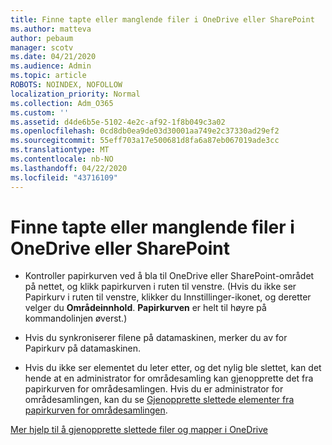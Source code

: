 ```yaml
---
title: Finne tapte eller manglende filer i OneDrive eller SharePoint
ms.author: matteva
author: pebaum
manager: scotv
ms.date: 04/21/2020
ms.audience: Admin
ms.topic: article
ROBOTS: NOINDEX, NOFOLLOW
localization_priority: Normal
ms.collection: Adm_O365
ms.custom: ''
ms.assetid: d4de6b5e-5102-4e2c-af92-1f8b049c3a02
ms.openlocfilehash: 0cd8db0ea9de03d30001aa749e2c37330ad29ef2
ms.sourcegitcommit: 55eff703a17e500681d8fa6a87eb067019ade3cc
ms.translationtype: MT
ms.contentlocale: nb-NO
ms.lasthandoff: 04/22/2020
ms.locfileid: "43716109"
---
```

# <a name="find-lost-or-missing-files-in-onedrive-or-sharepoint"></a>Finne tapte eller manglende filer i OneDrive eller SharePoint

- Kontroller papirkurven ved å bla til OneDrive eller SharePoint-området på nettet, og klikk papirkurven i ruten til venstre. (Hvis du ikke ser Papirkurv i ruten til venstre, klikker du Innstillinger-ikonet, og deretter velger du **Områdeinnhold**. **Papirkurven** er helt til høyre på kommandolinjen øverst.) 
    
- Hvis du synkroniserer filene på datamaskinen, merker du av for Papirkurv på datamaskinen. 
    
- Hvis du ikke ser elementet du leter etter, og det nylig ble slettet, kan det hende at en administrator for områdesamling kan gjenopprette det fra papirkurven for områdesamlingen. Hvis du er administrator for områdesamlingen, kan du se [Gjenopprette slettede elementer fra papirkurven for områdesamlingen](https://go.microsoft.com/fwlink/?linkid=866439).
    
[Mer hjelp til å gjenopprette slettede filer og mapper i OneDrive](https://go.microsoft.com/fwlink/?linkid=872872)
  

